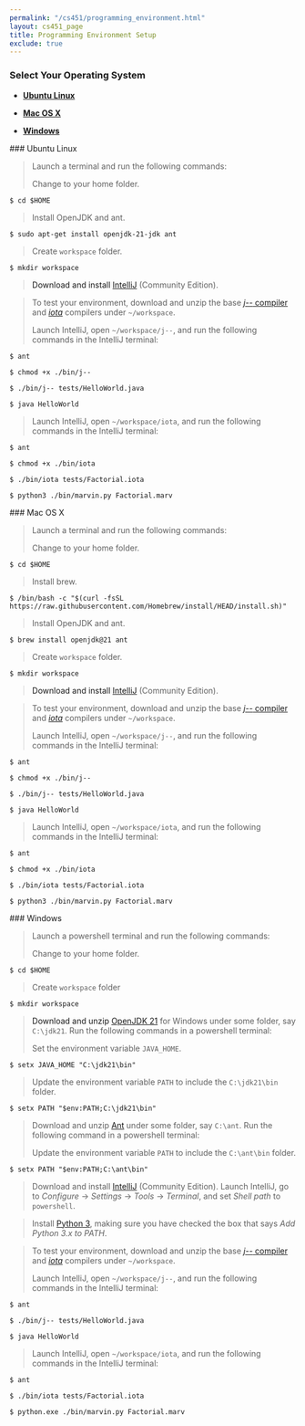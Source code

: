 ```yaml
---
permalink: "/cs451/programming_environment.html"
layout: cs451_page
title: Programming Environment Setup
exclude: true
---
```


### Select Your Operating System

- [**Ubuntu Linux**](#linux)

- [**Mac OS X**](#mac) 

- [**Windows**](#win) 

<a name="linux"/>
### Ubuntu Linux

> Launch a terminal and run the following commands:
>
> Change to your home folder.
```
$ cd $HOME
```
>
> Install OpenJDK and ant.
```
$ sudo apt-get install openjdk-21-jdk ant
```
>
> Create `workspace` folder.
```
$ mkdir workspace
```

> Download and install
[IntelliJ](https://www.jetbrains.com/idea/download/#section=linux) (Community Edition).

> To test your environment, download and unzip the base 
[*j\-\-* compiler](https://www.cs.umb.edu/~siyer/teaching/j--.zip) and [*iota*](https://www.cs.umb.edu/~siyer/teaching/iota.zip) compilers under `~/workspace`.
>
> Launch IntelliJ, open `~/workspace/j--`, and run the following commands in the IntelliJ terminal:
```
$ ant
```
>
```
$ chmod +x ./bin/j--
```
>
```
$ ./bin/j-- tests/HelloWorld.java
```
>
```
$ java HelloWorld
```
>
> Launch IntelliJ, open `~/workspace/iota`, and run the following commands in the IntelliJ terminal:
```
$ ant
```
>
```
$ chmod +x ./bin/iota
```
>
```
$ ./bin/iota tests/Factorial.iota
```
> 
```
$ python3 ./bin/marvin.py Factorial.marv
```

<a name="mac"/>
### Mac OS X

> Launch a terminal and run the following commands: 
>
> Change to your home folder.
```
$ cd $HOME
```
>
> Install brew.
```
$ /bin/bash -c "$(curl -fsSL https://raw.githubusercontent.com/Homebrew/install/HEAD/install.sh)"
```
>
> Install OpenJDK and ant.
```
$ brew install openjdk@21 ant
```
>
> Create `workspace` folder.
```
$ mkdir workspace
```

> Download and install
[IntelliJ](https://www.jetbrains.com/idea/download/#section=mac) (Community Edition).

> To test your environment, download and unzip the base 
[*j\-\-* compiler](https://www.cs.umb.edu/~siyer/teaching/j--.zip) and [*iota*](https://www.cs.umb.edu/~siyer/teaching/iota.zip) compilers under `~/workspace`.
>
> Launch IntelliJ, open `~/workspace/j--`, and run the following commands in the IntelliJ terminal:
```
$ ant
```
>
```
$ chmod +x ./bin/j--
```
>
```
$ ./bin/j-- tests/HelloWorld.java
```
>
```
$ java HelloWorld
```
> 
> Launch IntelliJ, open `~/workspace/iota`, and run the following commands in the IntelliJ terminal:
```
$ ant
```
>
```
$ chmod +x ./bin/iota
```
>
```
$ ./bin/iota tests/Factorial.iota
```
>
```
$ python3 ./bin/marvin.py Factorial.marv
```

<a name="win"/>
### Windows

> Launch a powershell terminal and run the following commands:
>
> Change to your home folder.
```
$ cd $HOME
```
>
> Create `workspace` folder
```
$ mkdir workspace
```
>

> Download and unzip [OpenJDK 21](https://download.java.net/java/GA/jdk21.0.2/f2283984656d49d69e91c558476027ac/13/GPL/openjdk-21.0.2_windows-x64_bin.zip) for Windows under some folder, say `C:\jdk21`. Run the following commands in a powershell terminal:
>
> Set the environment variable `JAVA_HOME`.
```
$ setx JAVA_HOME "C:\jdk21\bin"
```
>
> Update the environment variable `PATH` to include the `C:\jdk21\bin`
folder.
```
$ setx PATH "$env:PATH;C:\jdk21\bin"
```

> Download and unzip
> [Ant](https://dlcdn.apache.org//ant/binaries/apache-ant-1.10.14-bin.zip)
> under some folder, say `C:\ant`.  Run the following command in a powershell terminal: 
>
> Update the environment variable `PATH` to include the `C:\ant\bin`
> folder.
```
$ setx PATH "$env:PATH;C:\ant\bin"
```

> Download and install [IntelliJ](https://www.jetbrains.com/idea/download/#section=windows) (Community Edition). Launch IntelliJ, go to *Configure* &rarr; *Settings* &rarr; *Tools* &rarr; *Terminal*, and set *Shell path* to `powershell`.

> Install [Python 3](https://www.python.org/downloads/),  making sure you have checked the box that says *Add
Python 3.x to PATH*.

> To test your environment, download and unzip the base 
[*j\-\-* compiler](https://www.cs.umb.edu/~siyer/teaching/j--.zip) and [*iota*](https://www.cs.umb.edu/~siyer/teaching/iota.zip) compilers under `~/workspace`.
>
> Launch IntelliJ, open `~/workspace/j--`, and run the following commands in the IntelliJ terminal:
```
$ ant
```
>
```
$ ./bin/j-- tests/HelloWorld.java
```
>
```
$ java HelloWorld
```
>
> Launch IntelliJ, open `~/workspace/iota`, and run the following commands in the IntelliJ terminal:
```
$ ant
```
>
```
$ ./bin/iota tests/Factorial.iota
```
>
```
$ python.exe ./bin/marvin.py Factorial.marv
```
